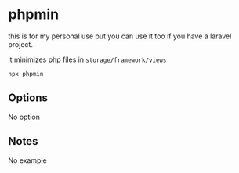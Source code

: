 # phpmin

this is for my personal use but you can use it too if you have a laravel project.

it minimizes php files in `storage/framework/views`

```shell
npx phpmin
```

## Options

No option



## Notes

No example
